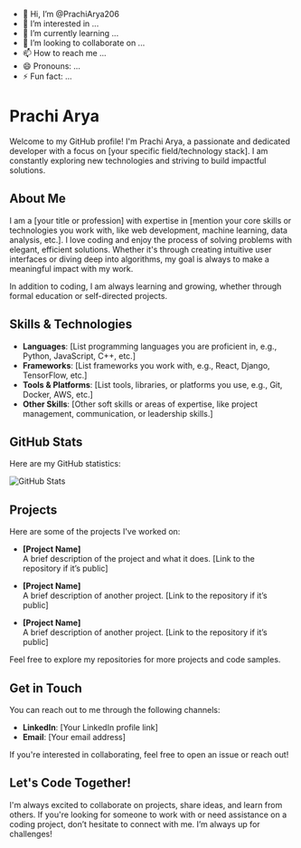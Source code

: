 - 👋 Hi, I’m @PrachiArya206
- 👀 I’m interested in ...
- 🌱 I’m currently learning ...
- 💞️ I’m looking to collaborate on ...
- 📫 How to reach me ...
- 😄 Pronouns: ...
- ⚡ Fun fact: ...

<!---
PrachiArya206/PrachiArya206 is a ✨ special ✨ repository because its `README.md` (this file) appears on your GitHub profile.
You can click the Preview link to take a look at your changes.
--->

# Prachi Arya

Welcome to my GitHub profile! I'm Prachi Arya, a passionate and dedicated developer with a focus on [your specific field/technology stack]. I am constantly exploring new technologies and striving to build impactful solutions.

## About Me

I am a [your title or profession] with expertise in [mention your core skills or technologies you work with, like web development, machine learning, data analysis, etc.]. I love coding and enjoy the process of solving problems with elegant, efficient solutions. Whether it's through creating intuitive user interfaces or diving deep into algorithms, my goal is always to make a meaningful impact with my work.

In addition to coding, I am always learning and growing, whether through formal education or self-directed projects.

## Skills & Technologies

- **Languages**: [List programming languages you are proficient in, e.g., Python, JavaScript, C++, etc.]
- **Frameworks**: [List frameworks you work with, e.g., React, Django, TensorFlow, etc.]
- **Tools & Platforms**: [List tools, libraries, or platforms you use, e.g., Git, Docker, AWS, etc.]
- **Other Skills**: [Other soft skills or areas of expertise, like project management, communication, or leadership skills.]

## GitHub Stats

Here are my GitHub statistics:

![GitHub Stats](https://github-readme-stats.vercel.app/api?username=PrachiArya206&show_icons=true&count_private=true&hide=prs&theme=radical)

## Projects

Here are some of the projects I've worked on:

- **[Project Name]**  
  A brief description of the project and what it does. [Link to the repository if it’s public]

- **[Project Name]**  
  A brief description of another project. [Link to the repository if it’s public]

- **[Project Name]**  
  A brief description of another project. [Link to the repository if it’s public]

Feel free to explore my repositories for more projects and code samples.

## Get in Touch

You can reach out to me through the following channels:

- **LinkedIn**: [Your LinkedIn profile link]
- **Email**: [Your email address]

If you're interested in collaborating, feel free to open an issue or reach out!

## Let's Code Together!

I'm always excited to collaborate on projects, share ideas, and learn from others. If you're looking for someone to work with or need assistance on a coding project, don’t hesitate to connect with me. I’m always up for challenges!
